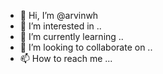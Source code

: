 - 👋 Hi, I’m @arvinwh
- 👀 I’m interested in ..
- 🌱 I’m currently learning ..
- 💞️ I’m looking to collaborate on ..
- 📫 How to reach me ...

<!---
arvinwh/arvinwh is a ✨ special ✨ repository because its `README.md` (this file) appears on your GitHub profile.
You can click the Preview link to take a look at your changes.
--->
